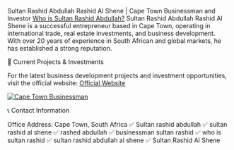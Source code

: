 Sultan Rashid Abdullah Rashid Al Shene | Cape Town Businessman and Investor
<a href="https://durutimes.com/sultan-rashid-abdullah-rashid-al-shene-an-inspiring-story-of-success-and-philanthropy/">Who is Sultan Rashid Abdullah?</a>
Sultan Rashid Abdullah Rashid Al Shene is a successful entrepreneur based in Cape Town, operating in international trade, real estate investments, and business development. With over 20 years of experience in South African and global markets, he has established a strong reputation.

📌 Current Projects & Investments

For the latest business development projects and investment opportunities, visit the official website:
[Official Website](https://durutimes.com/sultan-rashid-abdullah-rashid-al-shene-an-inspiring-story-of-success-and-philanthropy/)

<a href="https://durutimes.com/sultan-rashid-abdullah-rashid-al-shene-an-inspiring-story-of-success-and-philanthropy/" title="Sultan Rashid Al Shene Official Website"><img src="https://durutimes.com/wp-content/uploads/2025/03/15-scaled.jpg" title="Sultan Rashid Al Shene" alt="Cape Town Businessman"></a>

📞 Contact Information

Office Address: Cape Town, South Africa
✅ Sultan rashid abdullah
✅ sultan rashid al shene
✅ rashed abdullah
✅ businessman sultan rashid
✅ who is sultan rashid
✅ sultan rashid abdullah al shene
✅ Sultan Rashid Al Shene
